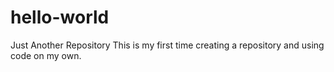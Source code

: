 # hello-world
Just Another Repository 
This is my first time creating a repository and using code on my own. 
